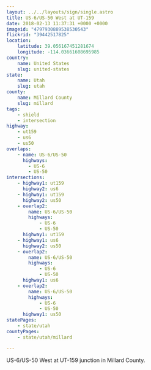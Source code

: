 ```yaml
---
layout: ../../layouts/sign/single.astro
title: US-6/US-50 West at UT-159
date: 2018-02-13 11:37:31 +0000 +0000
imageid: "4797930889538530543"
flickrid: "39442517825"
location:
    latitude: 39.056167451281674
    longitude: -114.03661608695985
country:
    name: United States
    slug: united-states
state:
    name: Utah
    slug: utah
county:
    name: Millard County
    slug: millard
tags:
    - shield
    - intersection
highway:
    - ut159
    - us6
    - us50
overlaps:
    - name: US-6/US-50
      highways:
        - US-6
        - US-50
intersections:
    - highway1: ut159
      highway2: us6
    - highway1: ut159
      highway2: us50
    - overlap2:
        name: US-6/US-50
        highways:
            - US-6
            - US-50
      highway1: ut159
    - highway1: us6
      highway2: us50
    - overlap2:
        name: US-6/US-50
        highways:
            - US-6
            - US-50
      highway1: us6
    - overlap2:
        name: US-6/US-50
        highways:
            - US-6
            - US-50
      highway1: us50
statePages:
    - state/utah
countyPages:
    - state/utah/millard

---
```

US-6/US-50 West at UT-159 junction in Millard County.